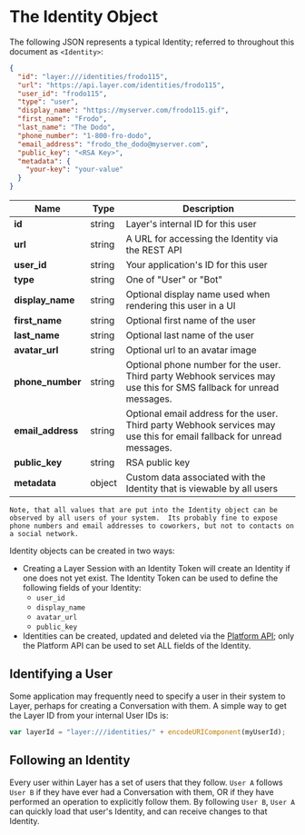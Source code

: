 # The Identity Object

The following JSON represents a typical Identity; referred to throughout this document as `<Identity>`:

```json
{
  "id": "layer:///identities/frodo115",
  "url": "https://api.layer.com/identities/frodo115",
  "user_id": "frodo115",
  "type": "user",
  "display_name": "https://myserver.com/frodo115.gif",
  "first_name": "Frodo",
  "last_name": "The Dodo",
  "phone_number": "1-800-fro-dodo",
  "email_address": "frodo_the_dodo@myserver.com",
  "public_key": "<RSA Key>",
  "metadata": {
    "your-key": "your-value"
  }
}
```

| Name    | Type |  Description  |
|---------|------|---------------|
| **id** | string | Layer's internal ID for this user |
| **url** | string | A URL for accessing the Identity via the REST API |
| **user_id** | string | Your application's ID for this user |
| **type** | string | One of "User" or "Bot" |
| **display_name** | string | Optional display name used when rendering this user in a UI |
| **first_name** | string | Optional first name of the user |
| **last_name** | string | Optional last name of the user |
| **avatar_url** | string | Optional url to an avatar image |
| **phone_number** | string | Optional phone number for the user. Third party Webhook services may use this for SMS fallback for unread messages.  |
| **email_address** | string | Optional email address for the user. Third party Webhook services may use this for email fallback for unread messages. |
| **public_key** | string | RSA public key |
| **metadata** | object | Custom data associated with the Identity that is viewable by all users |



```emphasis
Note, that all values that are put into the Identity object can be observed by all users of your system.  Its probably fine to expose phone numbers and email addresses to coworkers, but not to contacts on a social network.
```

Identity objects can be created in two ways:

* Creating a Layer Session with an Identity Token will create an Identity if one does not yet exist.  The Identity Token can be used to define the following fields of your Identity:
    * `user_id`
    * `display_name`
    * `avatar_url`
    * `public_key`
* Identities can be created, updated and deleted via the [Platform API](https://developer.layer.com/docs/platform/users#managing-identity); only the Platform API can be used to set ALL fields of the Identity.

## Identifying a User

Some application may frequently need to specify a user in their system to Layer, perhaps for creating a Conversation with them.  A simple way to get the Layer ID from your internal User IDs is:

```javascript
var layerId = "layer:///identities/" + encodeURIComponent(myUserId);
```

## Following an Identity

Every user within Layer has a set of users that they follow.  `User A` follows `User B` if they have ever had a Conversation with them, OR if they have performed an operation to explicitly follow them.  By following `User B`, `User A` can quickly load that user's Identity, and can receive changes to that Identity.